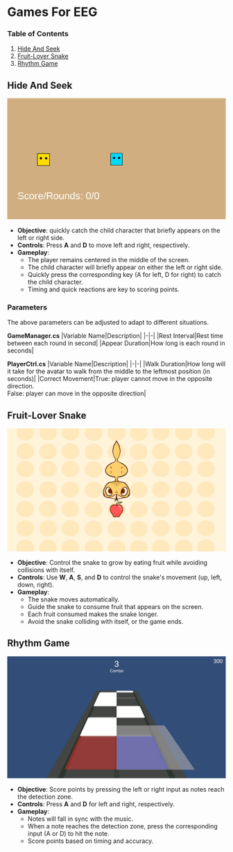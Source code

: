 # Games For EEG
### Table of Contents
1. [Hide And Seek](#hide-and-seek)
2. [Fruit-Lover Snake](#fruit-lover-snake)
2. [Rhythm Game](#rhythm-game)
## Hide And Seek
![Game Hide and Seek](Examples/Game_HideNSeek.png)
- **Objective**: quickly catch the child character that briefly appears on the left or right side.
- **Controls**: Press **A** and __D__ to move left and right, respectively.
- **Gameplay**:
  - The player remains centered in the middle of the screen.
  - The child character will briefly appear on either the left or right side.
  - Quickly press the corresponding key (A for left, D for right) to catch the child character.
  - Timing and quick reactions are key to scoring points.

### Parameters
The above parameters can be adjusted to adapt to different situations.

__GameManager.cs__
|Variable Name|Description|
|-|-|
|Rest Interval|Rest time between each round in second|
|Appear Duration|How long is each round in seconds|

__PlayerCtrl.cs__
|Variable Name|Description|
|-|-|
|Walk Duration|How long will it take for the avatar to walk from the middle to the leftmost position (in seconds)|
|Correct Movement|True: player cannot move in the opposite direction.<br>False: player can move in the opposite direction|

## Fruit-Lover Snake
![Game Fruit-Lover Snake](Examples/Game_Snake.jpg)
- **Objective**: Control the snake to grow by eating fruit while avoiding collisions with itself.
- **Controls**: Use **W**, **A**, **S**, and **D** to control the snake's movement (up, left, down, right).
- **Gameplay**:
  - The snake moves automatically.
  - Guide the snake to consume fruit that appears on the screen.
  - Each fruit consumed makes the snake longer.
  - Avoid the snake colliding with itself, or the game ends.

## Rhythm Game
![Game Rhythm](Examples/Game_Rhythm.png)
- **Objective**: Score points by pressing the left or right input as notes reach the detection zone.
- **Controls**: Press **A** and __D__ for left and right, respectively.
- **Gameplay**:
  - Notes will fall in sync with the music.
  - When a note reaches the detection zone, press the corresponding input (A or D) to hit the note.
  - Score points based on timing and accuracy.